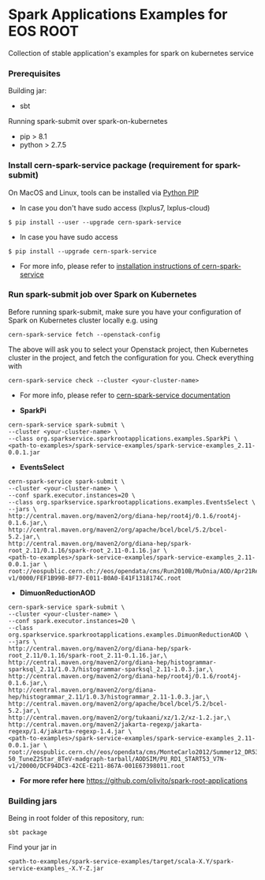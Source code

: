 # Spark Applications Examples for EOS ROOT 

Collection of stable application's examples for spark on kubernetes service 

### Prerequisites

Building jar:
- sbt

Running spark-submit over spark-on-kubernetes
- pip > 8.1
- python > 2.7.5

### Install cern-spark-service package (requirement for spark-submit)

On MacOS and Linux, tools can be installed via [Python PIP](https://pip.pypa.io/en/stable/installing)

* In case you don't have sudo access (lxplus7, lxplus-cloud)
```
$ pip install --user --upgrade cern-spark-service
```

* In case you have sudo access
```
$ pip install --upgrade cern-spark-service
```

* For more info, please refer to [installation instructions of cern-spark-service](https://pypi.org/project/cern-spark-service)

### Run spark-submit job over Spark on Kubernetes

Before running spark-submit, make sure you have your configuration of Spark on Kubernetes cluster
locally e.g. using

```
cern-spark-service fetch --openstack-config
```

The above will ask you to select your Openstack project, then Kubernetes cluster in the project, 
and fetch the configuration for you. Check everything with

```
cern-spark-service check --cluster <your-cluster-name>
```

* For more info, please refer to [cern-spark-service documentation](https://pypi.org/project/cern-spark-service)

- **SparkPi**

```
cern-spark-service spark-submit \
--cluster <your-cluster-name> \
--class org.sparkservice.sparkrootapplications.examples.SparkPi \
<path-to-examples>/spark-service-examples/spark-service-examples_2.11-0.0.1.jar
```

- **EventsSelect**

```
cern-spark-service spark-submit \
--cluster <your-cluster-name> \
--conf spark.executor.instances=20 \
--class org.sparkservice.sparkrootapplications.examples.EventsSelect \
--jars \
http://central.maven.org/maven2/org/diana-hep/root4j/0.1.6/root4j-0.1.6.jar,\
http://central.maven.org/maven2/org/apache/bcel/bcel/5.2/bcel-5.2.jar,\
http://central.maven.org/maven2/org/diana-hep/spark-root_2.11/0.1.16/spark-root_2.11-0.1.16.jar \
<path-to-examples>/spark-service-examples/spark-service-examples_2.11-0.0.1.jar \
root://eospublic.cern.ch://eos/opendata/cms/Run2010B/MuOnia/AOD/Apr21ReReco-v1/0000/FEF1B99B-BF77-E011-B0A0-E41F1318174C.root
```

- **DimuonReductionAOD**

```
cern-spark-service spark-submit \
--cluster <your-cluster-name> \
--conf spark.executor.instances=20 \
--class org.sparkservice.sparkrootapplications.examples.DimuonReductionAOD \
--jars \
http://central.maven.org/maven2/org/diana-hep/spark-root_2.11/0.1.16/spark-root_2.11-0.1.16.jar,\
http://central.maven.org/maven2/org/diana-hep/histogrammar-sparksql_2.11/1.0.3/histogrammar-sparksql_2.11-1.0.3.jar,\
http://central.maven.org/maven2/org/diana-hep/root4j/0.1.6/root4j-0.1.6.jar,\
http://central.maven.org/maven2/org/diana-hep/histogrammar_2.11/1.0.3/histogrammar_2.11-1.0.3.jar,\
http://central.maven.org/maven2/org/apache/bcel/bcel/5.2/bcel-5.2.jar,\
http://central.maven.org/maven2/org/tukaani/xz/1.2/xz-1.2.jar,\
http://central.maven.org/maven2/jakarta-regexp/jakarta-regexp/1.4/jakarta-regexp-1.4.jar \
<path-to-examples>/spark-service-examples/spark-service-examples_2.11-0.0.1.jar \
root://eospublic.cern.ch//eos/opendata/cms/MonteCarlo2012/Summer12_DR53X/DYJetsToLL_M-50_TuneZ2Star_8TeV-madgraph-tarball/AODSIM/PU_RD1_START53_V7N-v1/20000/DCF94DC3-42CE-E211-867A-001E67398011.root
```

- **For more refer here** https://github.com/olivito/spark-root-applications

### Building jars

Being in root folder of this repository, run:

```
sbt package
```

Find your jar in 

```
<path-to-examples/spark-service-examples/target/scala-X.Y/spark-service-examples_-X.Y-Z.jar
```
